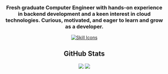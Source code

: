<div align ="center">
<h3 align="center"> Fresh graduate Computer Engineer with hands-on experience in backend development and a keen interest in cloud technologies. Curious, motivated, and eager to learn and grow as a developer.</h3>



<div align="center">
  <a href="https://skillicons.dev/icons?i=python,typescript,golang,docker,html,css,sql,git,react,postman,fastapi&perline=6">
    <img src="https://skillicons.dev/icons?i=python,typescript,golang,docker,html,css,sql,git,react,postman,fastapi&perline=6" alt="Skill Icons">
  </a>
</div>


## GitHub Stats

<img align="center" src="https://github-readme-stats.vercel.app/api?username=mehmetcanece&show_icons=true&count_private=true&theme=dark"  />

<img align="center" src="https://github-readme-stats.vercel.app/api/top-langs/?username=mehmetcanece&layout=compact&theme=dark"  />

</div>
